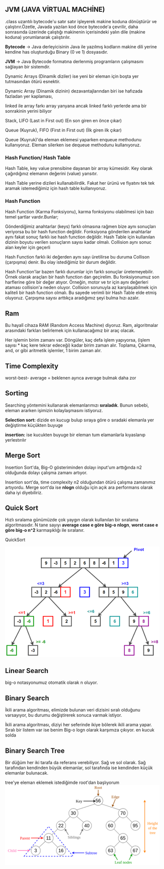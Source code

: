 ## JVM (JAVA VİRTUAL MACHİNE)
.class uzantılı bytecode'u satır satır işleyerek makine koduna dönüştürür ve çalıştırır.Özetle, Javada yazılan kod önce bytecode'a çevrilir, daha sonrasında üzerinde çalıştığı makinenin içerisindeki yalın dile (makine koduna) yorumlanarak çalıştırılır.

**Bytecode** -> Java derleyicisinin Java ile yazılmış kodların makine dili yerine kendine has oluşturduğu Binary (0 ve 1) dosyasıdır.

**JVM** -> Java Bytecode formatına derlenmiş programların çalışmasını sağlayan bir sistemdir.





Dynamic Arrays (Dinamik diziler) ise yeni bir eleman için boşta yer tutmasından ötürü esnektir.

Dynamic Array (Dinamik dizinin) dezavantajlarından biri ise hafızada fazladan yer kaplaması, 

linked ile array farkı array yanyana ancak linked farklı yerlerde ama bir sonrakinin yerini biliyor


Stack, LIFO (Last in First out) (En son giren en önce çıkar) 

Queue (Kuyruk), FIFO (First in First out) (İlk giren ilk çıkar)

Queue (Kuyruk)'da eleman eklemesi yaparken enqueue methodunu kullanıyoruz. Eleman silerken ise dequeue methodunu kullanıyoruz.
### Hash Function/ Hash Table
Hash Table, key value prensibine dayanan bir array kümesidir. Key olarak çağırdığınız elemanın değerini (value) yansıtır.

Hash Table yerine dizileri kullanabilirdik. Fakat her ürünü ve fiyatını tek tek aramak istemediğimiz için hash table kullanıyoruz.

### Hash Function
Hash Function (Karma Fonksiyonu), karma fonksiyonu olabilmesi için bazı temel şartlar vardır.Bunlar;

Gönderdiğimiz anahtarlar (keys) farklı olmasına rağmen bize aynı sonuçları veriyorsa bu bir hash function değildir.
Fonksiyona gönderilen anahtarlar aynı fakat sonuç farklı ise hash function değildir.
Hash Table için kullanılan dizinin boyutu verilen sonuçların sayısı kadar olmalı.
Collision
aynı sonuc alan keyler için geçerli

Hash Function farklı iki değerden aynı sayı üretilirse bu duruma Collison (çarpışma) denir. Bu olay istediğimiz bir durum değildir.

Hash Function'lar bazen farklı durumlar için farklı sonuçlar üretemeyebilir. Örnek olarak araçları bir hash function dan geçirelim. Bu fonksiyonumuz son harflerine göre bir değer atıyor. Örneğin, motor ve tır için aynı değerleri ataması collision'a neden oluyor.
Collision sorunuyla az karşılaşabilmek için kaliteli bir hash function olmalı. Bu sayede verimli bir Hash Table elde etmiş oluyoruz.
Çarpışma sayısı arttıkça aradığımız şeyi bulma hızı azalır.


## Ram 


Bu hayalî cihaza RAM (Random Access Machine) diyoruz. Ram, algoritmalar arasındaki farkları belirlemek için kullanacağımız bir araç olacak.

Her işlemin birim zamanı var. Döngüler, kaç defa işlem yapıyorsa, (işlem sayısı * kaç kere tekrar edeceği) kadar birim zaman alır. Toplama, Çıkarma, and, or gibi aritmetik işlemler, 1 birim zaman alır.

## Time Complexity
worst-best- average = beklenen ayrıca average bulmak daha zor

## Sorting
Searching yöntemini kullanarak elemanlarımızı **sıraladık**. Bunun sebebi, eleman ararken işimizin kolaylaşmasını istiyoruz.

**Selection sort:** dizide en kucugı bulup sıraya göre o sıradaki elemanla yer değiştirme küçükten buyuge

**insertion:** ise kucukten buyuge bir eleman tum elamanlarla kıyaslanıp yerlestırılır

## Merge Sort
Insertion Sort'da, Big-O gösteriminden dolayı input'um arttığında n2 olduğunda dolayı çalışma zamanı artıyor.

Insertion sort'da, time complexity n2 olduğundan ötürü çalışma zamanımız artıyordu. Merge sort'da ise **nlogn** olduğu için açık ara performans olarak daha iyi diyebiliriz.



## Quick Sort
Hızlı sıralama günümüzde çok yaygın olarak kullanılan bir sıralama algoritmasıdır. N tane sayıyı **average case e göre big-o nlogn**, **worst case e göre big-o n^2** karmaşıklığı ile sıralanır.

QuickSort

![](https://raw.githubusercontent.com/Kodluyoruz/taskforce/main/veri-yapilari-algoritmalar/quick-sort/figures/Quicksort.png)



## Linear Search
big-o notasyonumuz otomatik olarak n oluyor.


## Binary Search
İkili arama algoritması, elimizde bulunan veri dizisini sıralı olduğunu varsayıyor, bu durumu değiştirerek sonuca varmak istiyor.

İkili arama algoritması, diziyi her seferinde ikiye bölerek ikili arama yapar. Sıralı bir listem var ise benim Big-o logn olarak karşımıza çıkıyor.
en kucuk solda
## Binary Search Tree
Bir düğüm her iki tarafa da referans verebiliyor. Sağ ve sol olarak. Sağ tarafından kendinden büyük elemanlar, sol tarafında ise kendinden küçük elemanlar bulunacak.

tree'ye eleman eklemek istediğimde root'dan başlıyorum
![](https://raw.githubusercontent.com/Kodluyoruz/taskforce/main/veri-yapilari-algoritmalar/binary-search-tree/figures/binary-search-tree.png)